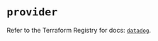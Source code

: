 # `provider`

Refer to the Terraform Registry for docs: [`datadog`](https://registry.terraform.io/providers/datadog/datadog/3.75.0/docs).
